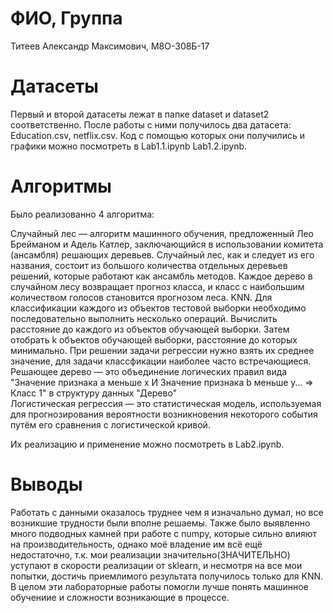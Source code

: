 # ФИО, Группа

Титеев Александр Максимович, М8О-308Б-17
# Датасеты

Первый и второй датасеты лежат в папке dataset и dataset2  соответственно. После работы с ними получилось два датасета: Education.csv, netflix.csv. Код с помощью которых они получились и графики можно посмотреть в Lab1.1.ipynb Lab1.2.ipynb.

# Алгоритмы
Было реализованно 4 алгоритма:

Случайный лес — алгоритм машинного обучения, предложенный Лео Брейманом и Адель Катлер, заключающийся в использовании комитета (ансамбля) решающих деревьев. Случайный лес, как и следует из его названия, состоит из большого количества отдельных деревьев решений, которые работают как ансамбль методов. Каждое дерево в случайном лесу возвращает прогноз класса, и класс с наибольшим количеством голосов становится прогнозом леса.
KNN. Для классификации каждого из объектов тестовой выборки необходимо последовательно выполнить несколько операций. Вычислить расстояние до каждого из объектов обучающей выборки. Затем отобрать k объектов обучающей выборки, расстояние до которых минимально. При решении задачи регрессии нужно взять их среднее значение, для задачи классфикации наиболее часто встречающиеся.
Решающее дерево — это объединение логических правил вида "Значение признака a меньше x И Значение признака b меньше y… => Класс 1" в структуру данных "Дерево"    
Логистическая регрессия — это статистическая модель, используемая для прогнозирования вероятности возникновения некоторого события путём его сравнения с логистической кривой.

Их реализацию и применение можно посмотреть в Lab2.ipynb.

# Выводы

Работать с данными оказалось труднее чем я изначально думал, но все возникшие трудности были вполне решаемы. Также было выявленно много подводных камней при работе с numpy, которые сильно влияют на производительность, однако моё владение им всё ещё недостаточно, т.к. мои реализации значительно(ЗНАЧИТЕЛЬНО) уступают в скорости реализации от sklearn, и несмотря на все мои попытки, достичь приемлимого результата получилось только для KNN. В целом эти лабораторные работы помогли лучше понять машинное обучениие и сложности возникающие в процессе.

